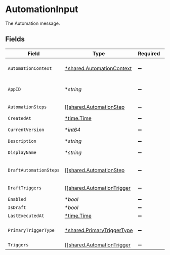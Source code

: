 # AutomationInput

The Automation message.


## Fields

| Field                                                                          | Type                                                                           | Required                                                                       | Description                                                                    |
| ------------------------------------------------------------------------------ | ------------------------------------------------------------------------------ | ------------------------------------------------------------------------------ | ------------------------------------------------------------------------------ |
| `AutomationContext`                                                            | [*shared.AutomationContext](../../../pkg/models/shared/automationcontext.md)   | :heavy_minus_sign:                                                             | The AutomationContext message.                                                 |
| `AppID`                                                                        | **string*                                                                      | :heavy_minus_sign:                                                             | the app id this workflow_template belongs to                                   |
| `AutomationSteps`                                                              | [][shared.AutomationStep](../../../pkg/models/shared/automationstep.md)        | :heavy_minus_sign:                                                             | The automationSteps field.                                                     |
| `CreatedAt`                                                                    | [*time.Time](https://pkg.go.dev/time#Time)                                     | :heavy_minus_sign:                                                             | N/A                                                                            |
| `CurrentVersion`                                                               | **int64*                                                                       | :heavy_minus_sign:                                                             | The currentVersion field.                                                      |
| `Description`                                                                  | **string*                                                                      | :heavy_minus_sign:                                                             | The description field.                                                         |
| `DisplayName`                                                                  | **string*                                                                      | :heavy_minus_sign:                                                             | The displayName field.                                                         |
| `DraftAutomationSteps`                                                         | [][shared.AutomationStep](../../../pkg/models/shared/automationstep.md)        | :heavy_minus_sign:                                                             | The draftAutomationSteps field.                                                |
| `DraftTriggers`                                                                | [][shared.AutomationTrigger](../../../pkg/models/shared/automationtrigger.md)  | :heavy_minus_sign:                                                             | The draftTriggers field.                                                       |
| `Enabled`                                                                      | **bool*                                                                        | :heavy_minus_sign:                                                             | The enabled field.                                                             |
| `IsDraft`                                                                      | **bool*                                                                        | :heavy_minus_sign:                                                             | The isDraft field.                                                             |
| `LastExecutedAt`                                                               | [*time.Time](https://pkg.go.dev/time#Time)                                     | :heavy_minus_sign:                                                             | N/A                                                                            |
| `PrimaryTriggerType`                                                           | [*shared.PrimaryTriggerType](../../../pkg/models/shared/primarytriggertype.md) | :heavy_minus_sign:                                                             | The primaryTriggerType field.                                                  |
| `Triggers`                                                                     | [][shared.AutomationTrigger](../../../pkg/models/shared/automationtrigger.md)  | :heavy_minus_sign:                                                             | The triggers field.                                                            |